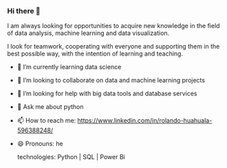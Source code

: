 ### Hi there 👋
   I am always looking for opportunities to acquire new knowledge in the field of data analysis, machine learning and data visualization.

   I look for teamwork, cooperating with everyone and supporting them in the best possible way, with the intention of learning and teaching.


- 🌱 I’m currently learning data science
- 👯 I’m looking to collaborate on data and machine learning projects
- 🤔 I’m looking for help with big data tools and database services
- 💬 Ask me about python
- 📫 How to reach me: https://www.linkedin.com/in/rolando-huahuala-596388248/
- 😄 Pronouns: he

  technologies: Python | SQL | Power Bi 
